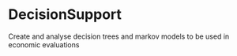 # DecisionSupport
Create and analyse decision trees and markov models to be used in economic evaluations
